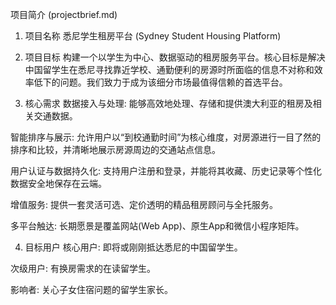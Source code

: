 项目简介 (projectbrief.md)
1. 项目名称
悉尼学生租房平台 (Sydney Student Housing Platform)

2. 项目目标
构建一个以学生为中心、数据驱动的租房服务平台。核心目标是解决中国留学生在悉尼寻找靠近学校、通勤便利的房源时所面临的信息不对称和效率低下的问题。我们致力于成为该细分市场最值得信赖的首选平台。

3. 核心需求
数据接入与处理: 能够高效地处理、存储和提供澳大利亚的租房及相关交通数据。

智能排序与展示: 允许用户以“到校通勤时间”为核心维度，对房源进行一目了然的排序和比较，并清晰地展示房源周边的交通站点信息。

用户认证与数据持久化: 支持用户注册和登录，并能将其收藏、历史记录等个性化数据安全地保存在云端。

增值服务: 提供一套灵活可选、定价透明的精品租房顾问与全托服务。

多平台触达: 长期愿景是覆盖网站(Web App)、原生App和微信小程序矩阵。

4. 目标用户
核心用户: 即将或刚刚抵达悉尼的中国留学生。

次级用户: 有换房需求的在读留学生。

影响者: 关心子女住宿问题的留学生家长。